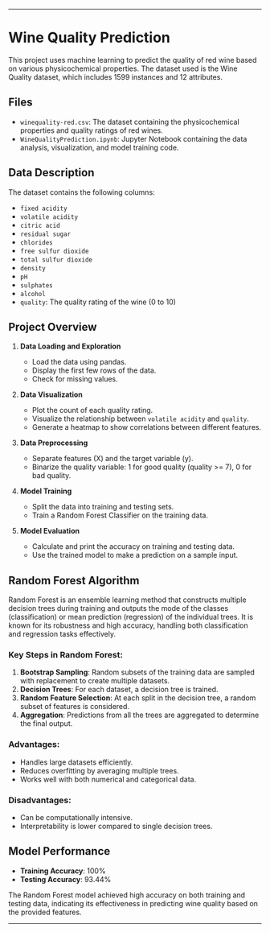 

---

# Wine Quality Prediction

This project uses machine learning to predict the quality of red wine based on various physicochemical properties. The dataset used is the Wine Quality dataset, which includes 1599 instances and 12 attributes.

## Files

- `winequality-red.csv`: The dataset containing the physicochemical properties and quality ratings of red wines.
- `WineQualityPrediction.ipynb`: Jupyter Notebook containing the data analysis, visualization, and model training code.

## Data Description

The dataset contains the following columns:

- `fixed acidity`
- `volatile acidity`
- `citric acid`
- `residual sugar`
- `chlorides`
- `free sulfur dioxide`
- `total sulfur dioxide`
- `density`
- `pH`
- `sulphates`
- `alcohol`
- `quality`: The quality rating of the wine (0 to 10)

## Project Overview

1. **Data Loading and Exploration**
    - Load the data using pandas.
    - Display the first few rows of the data.
    - Check for missing values.

2. **Data Visualization**
    - Plot the count of each quality rating.
    - Visualize the relationship between `volatile acidity` and `quality`.
    - Generate a heatmap to show correlations between different features.

3. **Data Preprocessing**
    - Separate features (X) and the target variable (y).
    - Binarize the quality variable: 1 for good quality (quality >= 7), 0 for bad quality.

4. **Model Training**
    - Split the data into training and testing sets.
    - Train a Random Forest Classifier on the training data.

5. **Model Evaluation**
    - Calculate and print the accuracy on training and testing data.
    - Use the trained model to make a prediction on a sample input.

## Random Forest Algorithm

Random Forest is an ensemble learning method that constructs multiple decision trees during training and outputs the mode of the classes (classification) or mean prediction (regression) of the individual trees. It is known for its robustness and high accuracy, handling both classification and regression tasks effectively.

### Key Steps in Random Forest:

1. **Bootstrap Sampling**: Random subsets of the training data are sampled with replacement to create multiple datasets.
2. **Decision Trees**: For each dataset, a decision tree is trained.
3. **Random Feature Selection**: At each split in the decision tree, a random subset of features is considered.
4. **Aggregation**: Predictions from all the trees are aggregated to determine the final output.

### Advantages:

- Handles large datasets efficiently.
- Reduces overfitting by averaging multiple trees.
- Works well with both numerical and categorical data.

### Disadvantages:

- Can be computationally intensive.
- Interpretability is lower compared to single decision trees.

## Model Performance

- **Training Accuracy**: 100%
- **Testing Accuracy**: 93.44%

The Random Forest model achieved high accuracy on both training and testing data, indicating its effectiveness in predicting wine quality based on the provided features.

---
